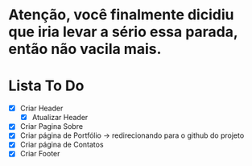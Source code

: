 # Atenção, você finalmente dicidiu que iria levar a sério essa parada, então não vacila mais.

# Lista To Do
- [x] Criar Header
    - [x] Atualizar Header
- [x] Criar Pagina Sobre
- [x] Criar página de Portfólio -> redirecionando para o github do projeto
- [x] Criar página de Contatos
- [x] Criar Footer